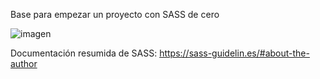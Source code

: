 Base para empezar un proyecto con SASS de cero

![imagen](https://user-images.githubusercontent.com/85777827/134859865-29771061-80c0-46c1-8ade-a12c8bf0ad79.png)


Documentación resumida de SASS:
https://sass-guidelin.es/#about-the-author

